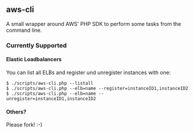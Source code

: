 ## aws-cli

A small wrapper around AWS' PHP SDK to perform some tasks from the command line.

### Currently Supported

#### Elastic Loadbalancers

You can list all ELBs and register und unregister instances with one:

    $ ./scripts/aws-cli.php --listall
    $ ./scripts/aws-cli.php --elb=name --register=instanceID1,instanceID2
    $ ./scripts/aws-cli.php --elb=name --unregister=instanceID1,instanceID2

#### Others?

Please fork! :-)
